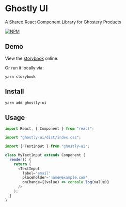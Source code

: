 # Ghostly UI
A Shared React Component Library for Ghostery Products

[![NPM](https://img.shields.io/npm/v/ghostly-ui.svg)](https://www.npmjs.com/package/ghostly-ui)

## Demo

View the [storybook](https://fcjr.github.io/ghostly-ui) online.

Or run it locally via:

`yarn storybook`

## Install

`yarn add ghostly-ui`

## Usage

```js
import React, { Component } from "react";

import "ghostly-ui/dist/index.css";

import { TextInput } from "ghostly-ui";

class MyTextInput extends Component {
  render() {
    return (
      <TextInput
        label='email'
        placeholder='name@example.com'
        onChange={(value) => console.log(value)}
      />
    );
  }
}
```
